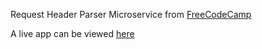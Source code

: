 Request Header Parser Microservice from [FreeCodeCamp](https://www.freecodecamp.com/challenges/request-header-parser-microservice)

A live app can be viewed [here](https://req-header-parserly.herokuapp.com)
